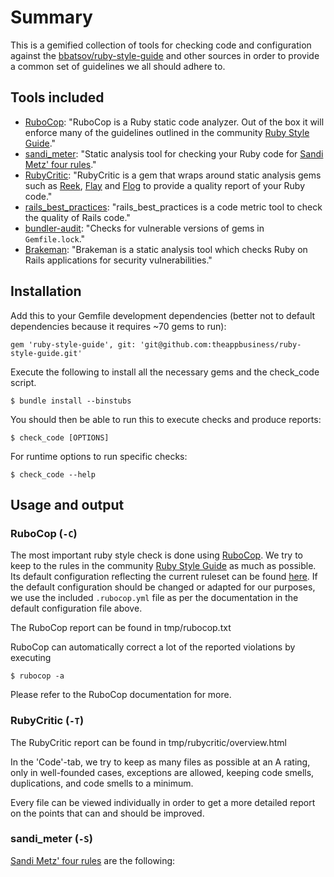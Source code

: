 # Summary

This is a gemified collection of tools for checking code and configuration against the
[bbatsov/ruby-style-guide][1] and other sources in order to provide a common
set of guidelines we all should adhere to.

## Tools included

* [RuboCop][2]: "RuboCop is a Ruby static code analyzer. Out of the box it will enforce
  many of the guidelines outlined in the community [Ruby Style Guide][1]."
* [sandi_meter][10]: "Static analysis tool for checking your Ruby code for [Sandi Metz' four rules][11]."
* [RubyCritic][5]: "RubyCritic is a gem that wraps around static analysis gems
  such as [Reek][6], [Flay][7] and [Flog][8] to provide a quality report of your Ruby code."
* [rails_best_practices][9]: "rails_best_practices is a code metric tool to check the quality of Rails code."
* [bundler-audit][3]: "Checks for vulnerable versions of gems in `Gemfile.lock`."
* [Brakeman][4]: "Brakeman is a static analysis tool which checks Ruby on Rails
  applications for security vulnerabilities."

## Installation

Add this to your Gemfile development dependencies (better not to default dependencies because it requires ~70 gems to
run):

  ```
  gem 'ruby-style-guide', git: 'git@github.com:theappbusiness/ruby-style-guide.git'
  ```
  
Execute the following to install all the necessary gems and the check_code script. 
  
  ```
  $ bundle install --binstubs
  ```

You should then be able to run this to execute checks and produce reports:

  ```
  $ check_code [OPTIONS]
  ```

For runtime options to run specific checks:

  ```
  $ check_code --help
  ```

## Usage and output

### RuboCop (`-C`)

The most important ruby style check is done using [RuboCop][2]. We try to keep to the rules in the community
[Ruby Style Guide][1] as much as possible. Its default configuration reflecting the current ruleset can be found
[here][12]. If the default configuration should be changed or adapted for our purposes, we use the included
`.rubocop.yml` file as per the documentation in the default configuration file above.

The RuboCop report can be found in tmp/rubocop.txt

RuboCop can automatically correct a lot of the reported violations by executing

  ```
  $ rubocop -a
  ```
Please refer to the RuboCop documentation for more.

### RubyCritic (`-T`)

The RubyCritic report can be found in tmp/rubycritic/overview.html

In the 'Code'-tab, we try to keep as many files as possible at an A rating, only in well-founded cases, exceptions are
allowed, keeping code smells, duplications, and code smells to a minimum.

Every file can be viewed individually in order to get a more detailed report on the points that can and should be
improved.

### sandi_meter (`-S`)

[Sandi Metz' four rules][11] are the following:




[1]: https://github.com/bbatsov/ruby-style-guide
[2]: https://github.com/bbatsov/rubocop
[3]: https://github.com/rubysec/bundler-audit
[4]: https://github.com/presidentbeef/brakeman
[5]: https://github.com/whitesmith/rubycritic
[6]: https://github.com/troessner/reek
[7]: https://github.com/seattlerb/flay
[8]: https://github.com/seattlerb/flog
[9]: https://github.com/railsbp/rails_best_practices
[10]: https://github.com/makaroni4/sandi_meter
[11]: http://robots.thoughtbot.com/post/50655960596/sandi-metz-rules-for-developers
[12]: https://github.com/bbatsov/rubocop/blob/master/config/default.yml